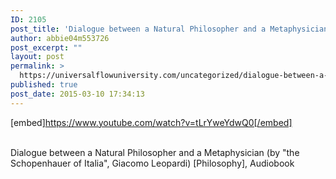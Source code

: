 ```yaml
---
ID: 2105
post_title: 'Dialogue between a Natural Philosopher and a Metaphysician (by &#8220;the Schopenhauer of Italia&#8221;)'
author: abbie04m553726
post_excerpt: ""
layout: post
permalink: >
  https://universalflowuniversity.com/uncategorized/dialogue-between-a-natural-philosopher-and-a-metaphysician-by-the-schopenhauer-of-italia/
published: true
post_date: 2015-03-10 17:34:13
---
```

[embed]https://www.youtube.com/watch?v=tLrYweYdwQ0[/embed]</br></br>
<p>Dialogue between a Natural Philosopher and a Metaphysician (by "the Schopenhauer of Italia", Giacomo Leopardi) [Philosophy], Audiobook</p>